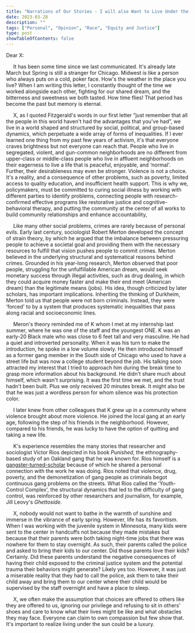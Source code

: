 ```yaml
---
title: "Narrations of Our Stories - I will also Want to Live Under the Sun"
date: 2023-03-28
description: ""
tags: ["Personal", "Opinion", "Race", "Equity and Justice"]
type: post
showTableOfContents: false
---
```


Dear X:


&nbsp;&nbsp;&nbsp;&nbsp; It has been some time since we last communicated. It's already late March but Spring is still a stranger for Chicago. Midwest is like a person who always puts on a cold, poker face. How's the weather in the place you live? When I am writing this letter, I constantly thought of the time we worked alongside each other, fighting for our shared dream, and the bitterness and sweetness we both tasted. How time flies! That period has become the past but memory is eternal.

&nbsp;&nbsp;&nbsp;&nbsp; X, as I quoted Fitzgerald's words in our first letter “just remember that all the people in this world haven't had the advantages that you've had”, we live in a world shaped and structured by social, political, and group-based dynamics, which perpetuate a wide array of forms of inequalities. If I ever learned one thing from my past few years of activism, it's that everyone craves brightness but not everyone can reach that. People who live in segregated, violent, and gun-common neighborhoods are no different from upper-class or middle-class people who live in affluent neighborhoods on their eagerness to live a life that is peaceful, enjoyable, and ‘normal'. Further, their desirableness may even be stronger. Violence is not a choice. It's a reality, and a consequence of other problems, such as poverty, limited access to quality education, and insufficient health support. This is why we, policymakers, must be committed to curing social illness by working with different parties to identify problems, connecting people with research-confirmed effective programs like restorative justice and cognitive-behavioral therapy, and putting the community at the center of all works to build community relationships and enhance accountability,

&nbsp;&nbsp;&nbsp;&nbsp; Like many other social problems, crimes are rarely because of personal evils. Early last century, sociologist Robert Merton developed the concept of strain theory, by which he argued that the imbalance between pressuring people to achieve a societal goal and providing them with the necessary resources to fulfill that vision pushes people to commit crimes. Merton believed in the underlying structural and systematical reasons behind crimes. Grounded in his year-long research, Merton observed that poor people, struggling for the unfulfillable American dream, would seek monetary success through illegal activities, such as drug dealing, in which they could acquire money faster and make their end meet (American dream) than the legitimate means (jobs). His idea, though criticized by later scholars, has important implications. Inheriting the thinking of Durkheim, Merton told us that people were not born criminals. Instead, they were ‘forced' to by a system that produces systematic inequalities that pass along racial and socioeconomic lines. 

&nbsp;&nbsp;&nbsp;&nbsp; Meron's theory reminded me of K whom I met at my internship last summer, where he was one of the staff and the youngest ONE. K was an early-20 Black male who was close to 6 feet tall and very masculine. He had a quiet and introverted personality. When it was his turn to make the introduction, he spoke in a low volume slowly. He then introduced himself as a former gang member in the South side of Chicago who used to have a street life but was now a college student beyond the job. His talking soon attracted my interest that I tried to approach him during the break time to grasp more information about his background. He didn't share much about himself, which wasn't surprising. It was the first time we met, and the trust hadn't been built. Plus we only received 20 minutes break. It might also be that he was just a wordless person for whom silence was his protection color. 

&nbsp;&nbsp;&nbsp;&nbsp; I later knew from other colleagues that K grew up in a community where violence brought about more violence. He joined the local gang at an early age, following the step of his friends in the neighborhood. However, compared to his friends, he was lucky to have the option of quitting and taking a new life.   

&nbsp;&nbsp;&nbsp;&nbsp; K's experience resembles the many stories that researcher and sociologist Victor Rios depicted in his book *Punished*, the ethnography-based study of an Oakland gang that he was known for. Rios himself is a [gangster-turned-scholar](https://www.pbs.org/newshour/education/american-graduate-jan-june12-victor_rios) because of which he shared a personal connection with the work he was doing. Rios noted that violence, drug, poverty, and the demonetization of gang people as criminals begot continuous gang problems on the streets. What Rios called the 'Youth-Control Complex', the structural dynamics that led to the difficulty of gang control, was reinforced by other researchers and journalism, for example, Jill Leovy's *Ghettoside*. 

&nbsp;&nbsp;&nbsp;&nbsp; X, nobody would not want to bathe in the warmth of sunshine and immerse in the vibrance of early spring. However, life has its favoritism. When I was working with the juvenile system in Minnesota, many kids were sent to the center in handcuffs not because they made mistakes but because that their parents were both taking night-time jobs that there was nowhere for them to stay overnight. As such, their parents called the police and asked to bring their kids to our center. Did those parents love their kids? Certainly. Did these parents understand the negative consequences of having their child exposed to the criminal justice system and the potential trauma their behaviors might generate? Likely yes too. However, it was just a miserable reality that they had to call the police, ask them to take their child away and bring them to our center where their child would be supervised by the staff overnight and have a place to sleep.          

&nbsp;&nbsp;&nbsp;&nbsp; X, we often make the assumption that choices are offered to others like they are offered to us, ignoring our privilege and refusing to sit in others' shoes and care to know what their lives might be like and what obstacles they may face. Everyone can claim to own compassion but few show that. It's important to realize living under the sun could be a luxury.   
